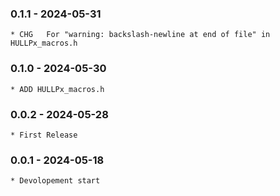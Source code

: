 ### 0.1.1 - 2024-05-31

    * CHG   For "warning: backslash-newline at end of file" in HULLPx_macros.h 

### 0.1.0 - 2024-05-30

    * ADD HULLPx_macros.h
    
### 0.0.2 - 2024-05-28

    * First Release

### 0.0.1 - 2024-05-18

    * Devolopement start


